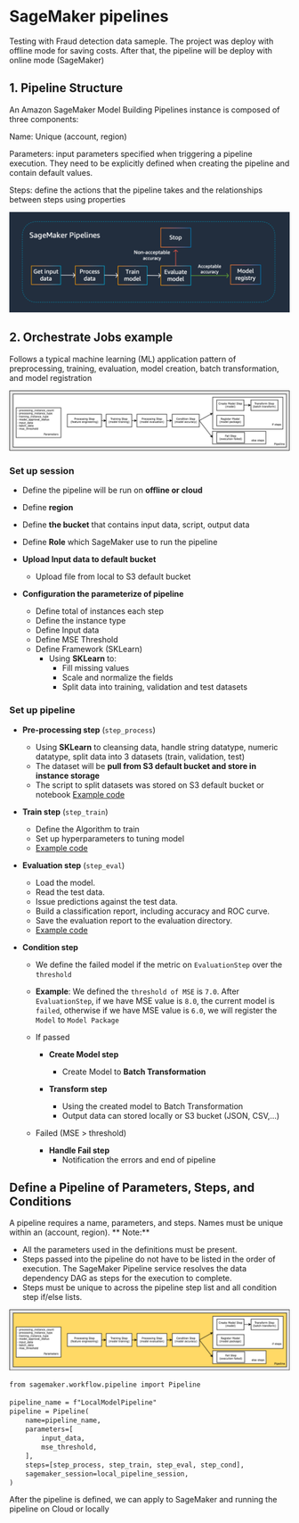 # SageMaker pipelines 
Testing with Fraud detection data sameple. 
The project was deploy with offline mode for saving costs. After that, the pipeline will be deploy with online mode (SageMaker)

## 1. Pipeline Structure

An Amazon SageMaker Model Building Pipelines instance is composed of three components:

Name: Unique (account, region)

Parameters: input parameters specified when triggering a pipeline execution. They need to be explicitly defined when creating the pipeline and contain default values.

Steps: define the actions that the pipeline takes and the relationships between steps using properties

![DAG](image.png)

## 2. Orchestrate Jobs example

Follows a typical machine learning (ML) application pattern of preprocessing, training, evaluation, model creation, batch transformation, and model registration

![alt text](image-1.png)

### **Set up session**
  
  * Define the pipeline will be run on **offline or cloud**
  * Define **region**
  * Define **the bucket** that contains input data, script, output data
  * Define **Role** which SageMaker use to run the pipeline

* **Upload Input data to default bucket**
  * Upload file from local to S3 default bucket
* **Configuration the parameterize of pipeline**
  * Define total of instances each step
  * Define the instance type
  * Define Input data
  * Define MSE Threshold
  * Define Framework (SKLearn)
    * Using **SKLearn** to:
      * Fill missing values
      * Scale and normalize the fields
      * Split data into training, validation and test datasets

### **Set up pipeline**

* **Pre-processing step** (`step_process`)
  * Using **SKLearn** to cleansing data, handle string datatype, numeric datatype, split data into 3 datasets (train, validation, test)
  * The dataset will be **pull from S3 default bucket and store in instance storage**
  * The script to split datasets was stored on S3 default bucket or notebook [Example code](code/preprocessing.py)
  
* **Train step** (`step_train`)
  * Define the Algorithm to train
  * Set up hyperparameters to tuning model
  * [Example code](code/abalone.py)

* **Evaluation step** (`step_eval`)
  * Load the model.
  * Read the test data.
  * Issue predictions against the test data.
  * Build a classification report, including accuracy and ROC curve.
  * Save the evaluation report to the evaluation directory.
  * [Example code](code/evaluation.py)

* **Condition step**
  * We define the failed model if the metric on `EvaluationStep` over the `threshold` 
  * **Example**: We defined the `threshold of MSE` is `7.0`. After `EvaluationStep`, if we have MSE value is `8.0`, the current model is `failed`, otherwise if we have MSE value is `6.0`, we will register the `Model` to `Model Package`
  * If passed
    * **Create Model step**
      * Create Model to **Batch Transformation**
    
    * **Transform step**
      * Using the created model to Batch Transformation
      * Output data can stored locally or S3 bucket (JSON, CSV,...)

  * Failed (MSE > threshold)

    * **Handle Fail step**
      * Notification the errors and end of pipeline
      

## Define a Pipeline of Parameters, Steps, and Conditions

 A pipeline requires a name, parameters, and steps. Names must be unique within an (account, region).
**
Note:**

* All the parameters used in the definitions must be present.
* Steps passed into the pipeline do not have to be listed in the order of execution. The SageMaker Pipeline service resolves the data dependency DAG as steps for the execution to complete.
* Steps must be unique to across the pipeline step list and all condition step if/else lists.

![alt text](image-2.png)

```
from sagemaker.workflow.pipeline import Pipeline

pipeline_name = f"LocalModelPipeline"
pipeline = Pipeline(
    name=pipeline_name,
    parameters=[
        input_data,
        mse_threshold,
    ],
    steps=[step_process, step_train, step_eval, step_cond],
    sagemaker_session=local_pipeline_session,
)
```

After the pipeline is defined, we can apply to SageMaker and running the pipeline on Cloud or locally